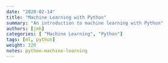 ```yaml
---
date: "2020-02-14"
title: "Machine Learning with Python"
summary: "An introduction to machine learning with Python"
authors: [jmh]
categories: [ "Machine Learning", "Python"]
tags: [ml, python]
weight: 320
notes: python-machine-learning
---
```


